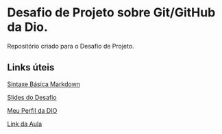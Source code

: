 # Desafio de Projeto sobre Git/GitHub da Dio.
Repositório criado para o Desafio de Projeto.

## Links úteis
[Sintaxe Básica Markdown](https://www.markdownguide.org/basic-syntax/)

[Slides do Desafio](https://github.com/MONOofficial/dio-desafio-github-primeiro-repositorio/blob/main/Introdu%C3%A7%C3%A3o%20ao%20Git%20e%20ao%20GitHub/Criando%20seu%20Primeiro%20Reposit%C3%B3rio%20no%20GitHub%20Para%20Compartilhar%20Seu%20Progresso.pptx?raw=true)

[Meu Perfil da DIO](https://web.dio.me/users/thejosevictor?tab=achievements)

[Link da Aula](https://web.dio.me/lab/criando-seu-primeiro-repositorio-no-github-para-compartilhar-seu-progresso/learning/d5854276-7461-4b80-96e3-e8b6f9b21eeb)
